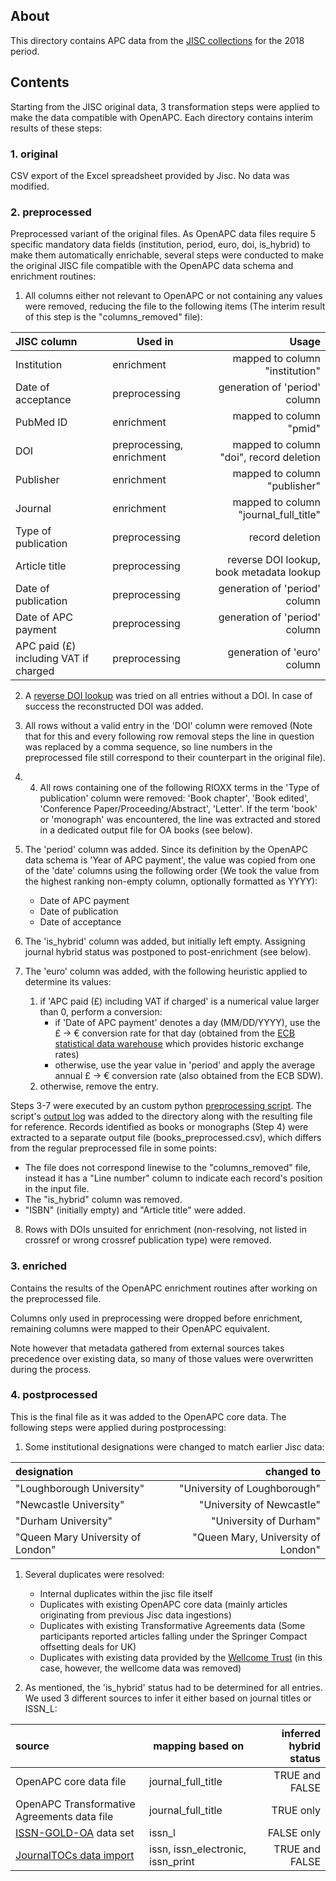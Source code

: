 
## About

This directory contains APC data from the [JISC collections](https://www.jisc-collections.ac.uk/Jisc-Monitor/APC-data-collection/) for the 2018 period.

## Contents

Starting from the JISC original data, 3 transformation steps were applied to make the data compatible with OpenAPC. Each directory contains interim results of these steps:

### 1. original

CSV export of the Excel spreadsheet provided by Jisc. No data was modified.

### 2. preprocessed

Preprocessed variant of the original files. As OpenAPC data files require 5 specific mandatory data fields (institution, period, euro, doi, is_hybrid) to make them automatically enrichable, several steps were conducted to make the original JISC file compatible with the OpenAPC data schema and enrichment routines:

1. All columns either not relevant to OpenAPC or not containing any values were removed, reducing the file to the following items (The interim result of this step is the "columns_removed" file):

| JISC column                                         | Used in                   | Usage                                           |  
|:----------------------------------------------------|---------------------------|------------------------------------------------:|
| Institution                                         | enrichment                | mapped to column "institution"                  |
| Date of acceptance                                  | preprocessing             | generation of 'period' column                   |
| PubMed ID                                           | enrichment                | mapped to column "pmid"                         |
| DOI                                                 | preprocessing, enrichment | mapped to column "doi", record deletion         |
| Publisher                                           | enrichment                | mapped to column "publisher"                    |
| Journal                                             | enrichment                | mapped to column "journal_full_title"           |
| Type of publication                                 | preprocessing             | record deletion                                 |
| Article title                                       | preprocessing             | reverse DOI lookup, book metadata lookup        |
| Date of publication                                 | preprocessing             | generation of 'period' column                   |
| Date of APC payment                                 | preprocessing             | generation of 'period' column                   |
| APC paid (£) including VAT if charged               | preprocessing             | generation of 'euro' column                     |

2. A [reverse DOI lookup](http://openapc.github.io/general/openapc/2018/01/29/doi-reverse-lookup/) was tried on all entries without a DOI. In case of success the reconstructed DOI was added. 

3. All rows without a valid entry in the 'DOI' column were removed (Note that for this and every following row removal steps the line in question was replaced by a comma sequence, so line numbers in the preprocessed file still correspond to their counterpart in the original file).
4. 4. All rows containing one of the following RIOXX terms in the 'Type of publication' column were removed: 'Book chapter', 'Book edited', 'Conference Paper/Proceeding/Abstract', 'Letter'. If the term 'book' or 'monograph' was encountered, the line was extracted and stored in a dedicated output file for OA books (see below).
5. The 'period' column was added. Since its definition by the OpenAPC data schema is 'Year of APC payment', the value was copied from one of the 'date' columns using the following order (We took the value from the highest ranking non-empty column, optionally formatted as YYYY):
    - Date of APC payment 
    - Date of publication
    - Date of acceptance
6. The 'is_hybrid' column was added, but initially left empty. Assigning journal hybrid status was postponed to post-enrichment (see below).
7. The 'euro' column was added, with the following heuristic applied to determine its values:
    1. if 'APC paid (£) including VAT if charged' is a numerical value larger than 0, perform a conversion:
        - if 'Date of APC payment' denotes a day (MM/DD/YYYY), use the £ -> € conversion rate for that day (obtained from the [ECB statistical data warehouse](https://sdw.ecb.europa.eu/) which provides historic exchange rates)
        - otherwise, use the year value in 'period' and apply the average annual £ -> € conversion rate (also obtained from the ECB SDW).
    2. otherwise, remove the entry.

Steps 3-7 were executed by an custom python [preprocessing script](https://github.com/OpenAPC/openapc-de/blob/master/python/etc/preprocessing/jisc/jisc_preprocessing.py). The script's [output log](https://github.com/OpenAPC/openapc-de/blob/master/data/jisc_collections/2018/preprocessed/preprocessing.log) was added to the directory along with the resulting file for reference.
Records identified as books or monographs (Step 4) were extracted to a separate output file (books_preprocessed.csv), which differs from the regular preprocessed file in some points:
- The file does not correspond linewise to the "columns_removed" file, instead it has a "Line number" column to indicate each record's position in the input file.
- The "is_hybrid" column was removed.
- "ISBN" (initially empty) and "Article title" were added.

8. Rows with DOIs unsuited for enrichment (non-resolving, not listed in crossref or wrong crossref publication type) were removed.

### 3. enriched

Contains the results of the OpenAPC enrichment routines after working on the preprocessed file.

Columns only used in preprocessing were dropped before enrichment, remaining columns were mapped to their OpenAPC equivalent.

Note however that metadata gathered from external sources takes precedence over existing data, so many of those values were overwritten during the process.

### 4. postprocessed

This is the final file as it was added to the OpenAPC core data. The following steps were applied during postprocessing:

1. Some institutional designations were changed to match earlier Jisc data:

|  designation                                            | changed to                         |
|:--------------------------------------------------------|-----------------------------------:|
| "Loughborough University"                               | "University of Loughborough"       |
| "Newcastle University"                                  | "University of Newcastle"          |
| "Durham University"                                     | "University of Durham"             |
| "Queen Mary University of London"                       | "Queen Mary, University of London" |

1. Several duplicates were resolved: 
    - Internal duplicates within the jisc file itself
    - Duplicates with existing OpenAPC core data (mainly articles originating from previous Jisc data ingestions)
    - Duplicates with existing Transformative Agreements data (Some participants reported articles falling under the Springer Compact offsetting deals for UK)
    - Duplicates with existing data provided by the [Wellcome Trust](https://github.com/OpenAPC/openapc-de/tree/master/data/wellcome) (in this case, however, the wellcome data was removed)

2. As mentioned, the 'is_hybrid' status had to be determined for all entries. We used 3 different sources to infer it either based on journal titles or ISSN_L:
    
|  source                                                                                      | mapping based on                  |  inferred hybrid status    |
|:---------------------------------------------------------------------------------------------|-----------------------------------|---------------------------:|
| OpenAPC core data file                                                                       | journal_full_title                | TRUE and FALSE             |
| OpenAPC Transformative Agreements data file                                                  | journal_full_title                | TRUE only                  |
| [ISSN-GOLD-OA](https://doi.org/10.4119/unibi/2913654) data set                               | issn_l                            | FALSE only                 |
| [JournalTOCs data import](https://openapc.github.io/general/openapc/2018/07/11/journaltocs/) | issn, issn_electronic, issn_print | TRUE and FALSE             |

